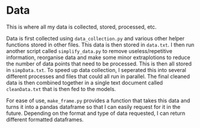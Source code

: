 # Data

This is where all my data is collected, stored, processed, etc.

Data is first collected using `data_collection.py` and various other helper functions stored in other files. This data is then stored in `data.txt`. I then run another script called `simplify_data.py` to remove useless/repetitive information, reorganise data and make some minor extraplotions to reduce the number of data points that need to be processed. This is then all stored in `simpData.txt`. To speed up data collection, I seperated this into several different processes and files that could all run in parallel. The final cleaned data is then combined together in a single text document called `cleanData.txt` that is then fed to the models.

For ease of use, `make_frame.py` provides a function that takes this data and turns it into a pandas dataframe so that I can easily request for it in the future. Depending on the format and type of data requested, I can return different formatted dataframes.
